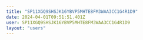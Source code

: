 ```yaml
---
title: "SP11XGQ9SHSJK16YBVP5MHTE8FM3WAA3CC1G4R1D9"
date: 2024-04-01T09:51:51.401Z
user: SP11XGQ9SHSJK16YBVP5MHTE8FM3WAA3CC1G4R1D9
layout: "users"
---
```

    